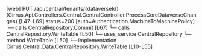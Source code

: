 [web] PUT /api/central/tenants/{dataverseId}  (Cirrus.Api.Controllers.Central.CentralController.ProcessCoreDataverseChanges)  [L47–L69] status=200 [auth=Authentication.MachineToMachinePolicy]
  └─ calls CentralRepository.Commit [L67]
  └─ calls CentralRepository.WriteTable [L50]
  └─ uses_service CentralRepository
    └─ method WriteTable [L50]
      └─ implementation Cirrus.Central.Data.CentralRepository.WriteTable [L10-L55]

